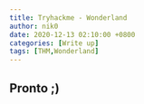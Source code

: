 ```yaml
---
title: Tryhackme - Wonderland
author: nik0
date: 2020-12-13 02:10:00 +0800
categories: [Write up]
tags: [THM,Wonderland]
---
```


## Pronto ;)
